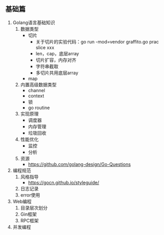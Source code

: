 ## 基础篇
1. Golang语言基础知识
   1. 数据类型
      - 切片
         - 关于切片的实验代码：go run -mod=vendor graffito.go prac slice xxx
         - len，cap，底层array
         - 切片扩容，内存对齐
         - 字符串截取
         - 多切片共用底层array
      - map
   2. 内置高级数据类型
      - channel
      - context
      - 锁
      - go routine
   3. 实现原理
      - 调度器
      - 内存管理
      - 垃圾回收
   4. 性能优化
      - 监控
      - 分析
   5. 资源
      - https://github.com/golang-design/Go-Questions
2. 编程规范
   1. 风格指导
      - https://gocn.github.io/styleguide/
   2. 日志记录
   3. error使用
3. Web编程
   1. 目录层次划分
   2. Gin框架
   3. RPC框架
4. 并发编程